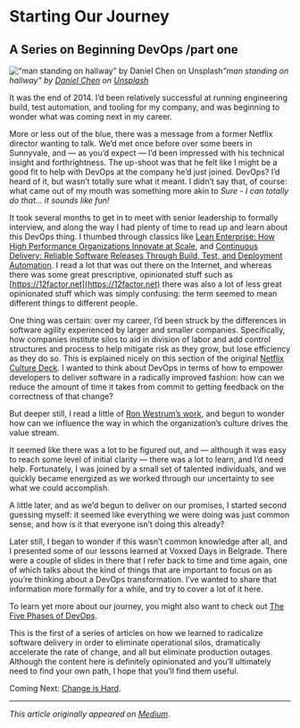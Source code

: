 <!-- Origin: https://medium.com/@alexwking/beginning-devops-b5f0f7785d5c -->
<!-- Title: Starting Our Journey -->


# Starting Our Journey

## A Series on Beginning DevOps /part one

![“man standing on hallway” by [Daniel Chen](https://unsplash.com/@d_che?utm_source=medium&utm_medium=referral) on [Unsplash](https://unsplash.com?utm_source=medium&utm_medium=referral)](https://cdn-images-1.medium.com/max/6122/0*55ZcAJdz-3svxV0b)*“man standing on hallway” by [Daniel Chen](https://unsplash.com/@d_che?utm_source=medium&utm_medium=referral) on [Unsplash](https://unsplash.com?utm_source=medium&utm_medium=referral)*

It was the end of 2014. I’d been relatively successful at running engineering build, test automation, and tooling for my company, and was beginning to wonder what was coming next in my career.

More or less out of the blue, there was a message from a former Netflix director wanting to talk. We’d met once before over some beers in Sunnyvale, and — as you’d expect — I’d been impressed with his technical insight and forthrightness. The up-shoot was that he felt like I might be a good fit to help with DevOps at the company he’d just joined. DevOps? I’d heard of it, but wasn’t totally sure what it meant. I didn’t say that, of course: what came out of my mouth was something more akin to *Sure - I can totally do that… it sounds like fun!*

It took several months to get in to meet with senior leadership to formally interview, and along the way I had plenty of time to read up and learn about this DevOps thing. I thumbed through classics like [Lean Enterprise: How High Performance Organizations Innovate at Scale](https://www.amazon.com/Lean-Enterprise-Performance-Organizations-Innovate/dp/1449368425), and [Continuous Delivery: Reliable Software Releases Through Build, Test, and Deployment Automation](https://www.amazon.com/Continuous-Delivery-Deployment-Automation-Addison-Wesley/dp/0321601912/ref=sr_1_3?s=books&ie=UTF8&qid=1539648455&sr=1-3&keywords=Continuous+Delivery%3A+Reliable+Software+Releases+Through+Build%2C+Test%2C+and+Deployment+Automation). I read a lot that was out there on the Internet, and whereas there was some great prescriptive, opinionated stuff such as [https://12factor.net](https://12factor.net) there was also a lot of less great opinionated stuff which was simply confusing: the term seemed to mean different things to different people.

One thing was certain: over my career, I’d been struck by the differences in software agility experienced by larger and smaller companies. Specifically, how companies institute silos to aid in division of labor and add control structures and process to help mitigate risk as they grow, but lose efficiency as they do so. This is explained nicely on this section of the original [Netflix Culture Deck](https://www.slideshare.net/reed2001/culture-1798664/42-Responsible_PeopleThrive_on_Freedomand_are). I wanted to think about DevOps in terms of how to empower developers to deliver software in a radically improved fashion: how can we reduce the amount of time it takes from commit to getting feedback on the correctness of that change?

But deeper still, I read a little of [Ron Westrum’s work](https://continuousdelivery.com/implementing/culture/), and begun to wonder how can we influence the way in which the organization’s culture drives the value stream.

It seemed like there was a lot to be figured out, and — although it was easy to reach some level of initial clarity — there was a lot to learn, and I’d need help. Fortunately, I was joined by a small set of talented individuals, and we quickly became energized as we worked through our uncertainty to see what we could accomplish.

A little later, and as we’d begun to deliver on our promises, I started second guessing myself: it seemed like everything we were doing was just common sense, and how is it that everyone isn’t doing this already?

Later still, I began to wonder if this wasn’t common knowledge after all, and I presented some of our lessons learned at Voxxed Days in Belgrade. There were a couple of slides in there that I refer back to time and time again, one of which talks about the kind of things that are important to focus on as you’re thinking about a DevOps transformation. I’ve wanted to share that information more formally for a while, and try to cover a lot of it here.

To learn yet more about our journey, you might also want to check out [The Five Phases of DevOps](https://tech.gogoair.com/the-five-phases-of-devops-incorporating-devops-in-your-organization-8da2039d36c7).

This is the first of a series of articles on how we learned to radicalize software delivery in order to eliminate operational silos, dramatically accelerate the rate of change, and all but eliminate production outages. Although the content here is definitely opinionated and you’ll ultimately need to find your own path, I hope that you’ll find them useful.

Coming Next: [Change is Hard](/blog/Change_is_Hard.html).

___

_This article originally appeared on [Medium](https://medium.com/@alexwking/beginning-devops-b5f0f7785d5c)._

